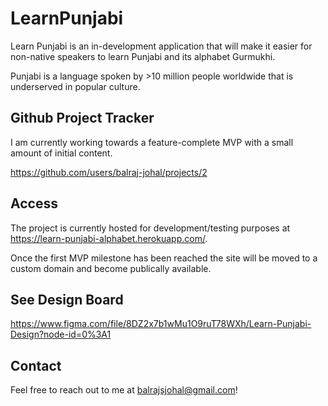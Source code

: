 # LearnPunjabi

Learn Punjabi is an in-development application that will make it easier for non-native speakers to learn Punjabi and its alphabet Gurmukhi.

Punjabi is a language spoken by >10 million people worldwide that is underserved in popular culture.

## Github Project Tracker
I am currently working towards a feature-complete MVP with a small amount of initial content.

https://github.com/users/balraj-johal/projects/2

## Access
The project is currently hosted for development/testing purposes at https://learn-punjabi-alphabet.herokuapp.com/.

Once the first MVP milestone has been reached the site will be moved to a custom domain and become publically available.

## See Design Board
https://www.figma.com/file/8DZ2x7b1wMu1O9ruT78WXh/Learn-Punjabi-Design?node-id=0%3A1

## Contact
Feel free to reach out to me at balrajsjohal@gmail.com!